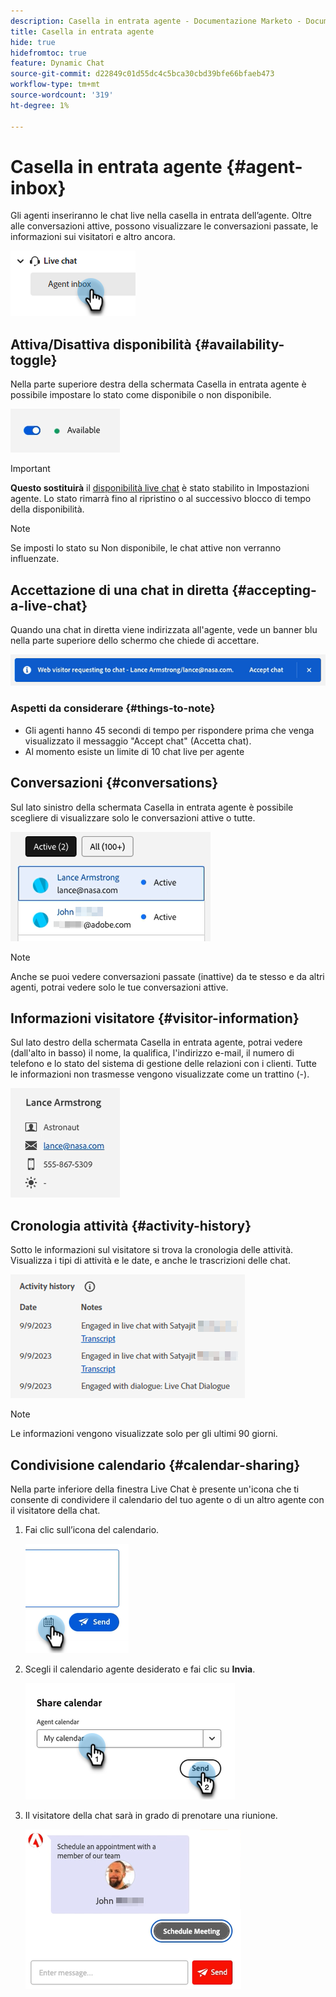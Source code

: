 ```yaml
---
description: Casella in entrata agente - Documentazione Marketo - Documentazione del prodotto
title: Casella in entrata agente
hide: true
hidefromtoc: true
feature: Dynamic Chat
source-git-commit: d22849c01d55dc4c5bca30cbd39bfe66bfaeb473
workflow-type: tm+mt
source-wordcount: '319'
ht-degree: 1%

---
```


# Casella in entrata agente {#agent-inbox}

Gli agenti inseriranno le chat live nella casella in entrata dell’agente. Oltre alle conversazioni attive, possono visualizzare le conversazioni passate, le informazioni sui visitatori e altro ancora.

![](assets/agent-inbox-1.png)

## Attiva/Disattiva disponibilità {#availability-toggle}

Nella parte superiore destra della schermata Casella in entrata agente è possibile impostare lo stato come disponibile o non disponibile.

![](assets/agent-inbox-2.png)

>[!IMPORTANT]
>
>**Questo sostituirà** il [disponibilità live chat](/help/marketo/product-docs/demand-generation/dynamic-chat-two/setup-and-configuration/agent-settings.md#live-chat-availability) è stato stabilito in Impostazioni agente. Lo stato rimarrà fino al ripristino o al successivo blocco di tempo della disponibilità.

>[!NOTE]
>
>Se imposti lo stato su Non disponibile, le chat attive non verranno influenzate.

## Accettazione di una chat in diretta {#accepting-a-live-chat}

Quando una chat in diretta viene indirizzata all&#39;agente, vede un banner blu nella parte superiore dello schermo che chiede di accettare.

![](assets/agent-inbox-3.png)

### Aspetti da considerare {#things-to-note}

* Gli agenti hanno 45 secondi di tempo per rispondere prima che venga visualizzato il messaggio &quot;Accept chat&quot; (Accetta chat).
* Al momento esiste un limite di 10 chat live per agente

## Conversazioni {#conversations}

Sul lato sinistro della schermata Casella in entrata agente è possibile scegliere di visualizzare solo le conversazioni attive o tutte.

![](assets/agent-inbox-4.png)

>[!NOTE]
>
>Anche se puoi vedere conversazioni passate (inattive) da te stesso e da altri agenti, potrai vedere solo le tue conversazioni attive.

## Informazioni visitatore {#visitor-information}

Sul lato destro della schermata Casella in entrata agente, potrai vedere (dall&#39;alto in basso) il nome, la qualifica, l&#39;indirizzo e-mail, il numero di telefono e lo stato del sistema di gestione delle relazioni con i clienti. Tutte le informazioni non trasmesse vengono visualizzate come un trattino (-).

![](assets/agent-inbox-5.png)

## Cronologia attività {#activity-history}

Sotto le informazioni sul visitatore si trova la cronologia delle attività. Visualizza i tipi di attività e le date, e anche le trascrizioni delle chat.

![](assets/agent-inbox-6.png)

>[!NOTE]
>
>Le informazioni vengono visualizzate solo per gli ultimi 90 giorni.

## Condivisione calendario {#calendar-sharing}

Nella parte inferiore della finestra Live Chat è presente un&#39;icona che ti consente di condividere il calendario del tuo agente o di un altro agente con il visitatore della chat.

1. Fai clic sull’icona del calendario.

   ![](assets/agent-inbox-7.png)

1. Scegli il calendario agente desiderato e fai clic su **Invia**.

   ![](assets/agent-inbox-8.png)

1. Il visitatore della chat sarà in grado di prenotare una riunione.

   ![](assets/agent-inbox-9.png)
